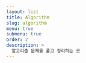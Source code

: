 ```yaml
---
layout: list
title: Algorithm
slug: algorithm
menu: true
submenu: true
order: 2
description: >
  알고리즘 문제를 풀고 정리하는 곳
---
```

